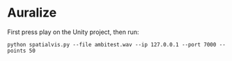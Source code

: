 # Auralize

First press play on the Unity project, then run:

```
python spatialvis.py --file ambitest.wav --ip 127.0.0.1 --port 7000 --points 50
```
